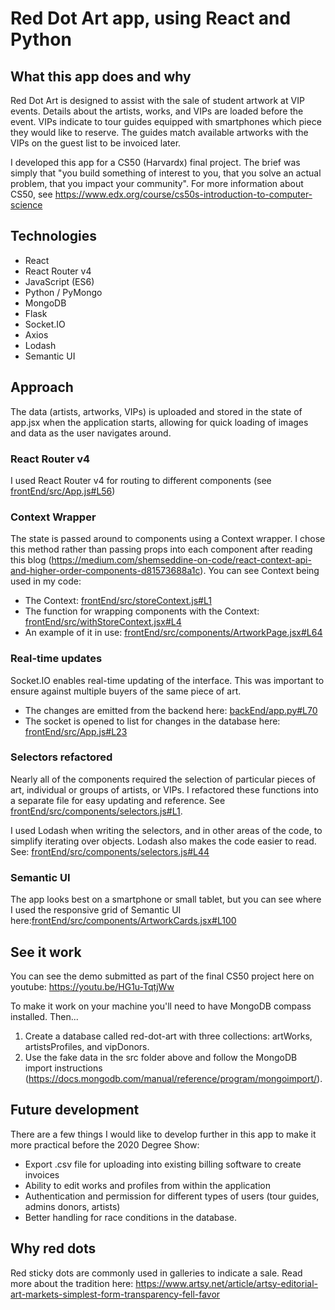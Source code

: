 # Red Dot Art app, using React and Python

## What this app does and why

Red Dot Art is designed to assist with the sale of student artwork at VIP events. Details about the artists, works, and VIPs are loaded before the event. VIPs indicate to tour guides equipped with smartphones which piece they would like to reserve. The guides match available artworks with the VIPs on the guest list to be invoiced later.

I developed this app for a CS50 (Harvardx) final project. The brief was simply that "you build something of interest to you, that you solve an actual problem, that you impact your community". For more information about CS50, see <https://www.edx.org/course/cs50s-introduction-to-computer-science>

## Technologies

- React
- React Router v4
- JavaScript (ES6)
- Python / PyMongo
- MongoDB
- Flask
- Socket.IO
- Axios
- Lodash
- Semantic UI

## Approach

The data (artists, artworks, VIPs) is uploaded and stored in the state of app.jsx when the application starts, allowing for quick loading of images and data as the user navigates around.

### React Router v4

I used React Router v4 for routing to different components (see [frontEnd/src/App.js#L56](https://github.com/elceebee/red-dot-art/blob/67e7e09e49a67dcb4e81d3c84c3394dfecb1d263/frontEnd/src/App.js#L56))

### Context Wrapper

The state is passed around to components using a Context wrapper. I chose this method rather than passing props into each component after reading this blog (<https://medium.com/shemseddine-on-code/react-context-api-and-higher-order-components-d81573688a1c>). You can see Context being used in my code:

- The Context: [frontEnd/src/storeContext.js#L1](https://github.com/elceebee/red-dot-art/blob/f5511a713a498c8597dc913d75e415e1f0f8a1f2/frontEnd/src/storeContext.js#L1)
- The function for wrapping components with the Context: [frontEnd/src/withStoreContext.jsx#L4](https://github.com/elceebee/red-dot-art/blob/f5511a713a498c8597dc913d75e415e1f0f8a1f2/frontEnd/src/withStoreContext.jsx#L4)
- An example of it in use: [frontEnd/src/components/ArtworkPage.jsx#L64](https://github.com/elceebee/red-dot-art/blob/f5511a713a498c8597dc913d75e415e1f0f8a1f2/frontEnd/src/components/ArtworkPage.jsx#L64)

### Real-time updates

Socket.IO enables real-time updating of the interface. This was important to ensure against multiple buyers of the same piece of art.

- The changes are emitted from the backend here: [backEnd/app.py#L70](https://github.com/elceebee/red-dot-art/blob/67e7e09e49a67dcb4e81d3c84c3394dfecb1d263/backEnd/app.py#L70)
- The socket is opened to list for changes in the database here: [frontEnd/src/App.js#L23](https://github.com/elceebee/red-dot-art/blob/67e7e09e49a67dcb4e81d3c84c3394dfecb1d263/frontEnd/src/App.js#L23)

### Selectors refactored

Nearly all of the components required the selection of particular pieces of art, individual or groups of artists, or VIPs. I refactored these functions into a separate file for easy updating and reference. See [frontEnd/src/components/selectors.js#L1](https://github.com/elceebee/red-dot-art/blob/f5511a713a498c8597dc913d75e415e1f0f8a1f2/frontEnd/src/components/selectors.js#L1).

I used Lodash when writing the selectors, and in other areas of the code, to simplify iterating over objects. Lodash also makes the code easier to read. See: [frontEnd/src/components/selectors.js#L44](https://github.com/elceebee/red-dot-art/blob/f5511a713a498c8597dc913d75e415e1f0f8a1f2/frontEnd/src/components/selectors.js#L44)

### Semantic UI

The app looks best on a smartphone or small tablet, but you can see where I used the responsive grid of Semantic UI here:[frontEnd/src/components/ArtworkCards.jsx#L100](https://github.com/elceebee/red-dot-art/blob/67e7e09e49a67dcb4e81d3c84c3394dfecb1d263/frontEnd/src/components/ArtworkCards.jsx#L100)

## See it work

You can see the demo submitted as part of the final CS50 project here on youtube: <https://youtu.be/HG1u-TqtjWw>

To make it work on your machine you'll need to have MongoDB compass installed. Then...

1. Create a database called red-dot-art with three collections: artWorks, artistsProfiles, and vipDonors.
2. Use the fake data in the src folder above and follow the MongoDB import instructions (<https://docs.mongodb.com/manual/reference/program/mongoimport/>).

## Future development

There are a few things I would like to develop further in this app to make it more practical before the 2020 Degree Show:

- Export .csv file for uploading into existing billing software to create invoices
- Ability to edit works and profiles from within the application
- Authentication and permission for different types of users (tour guides, admins donors, artists)
- Better handling for race conditions in the database.

## Why red dots

Red sticky dots are commonly used in galleries to indicate a sale. Read more about the tradition here: <https://www.artsy.net/article/artsy-editorial-art-markets-simplest-form-transparency-fell-favor>
